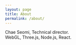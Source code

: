 ```yaml
---
layout: page
title: About
permalink: /about/
---
```

<p>Chae Seomi, Technical director.<br />
WebGL, Three.js, Node.js, React.</p>